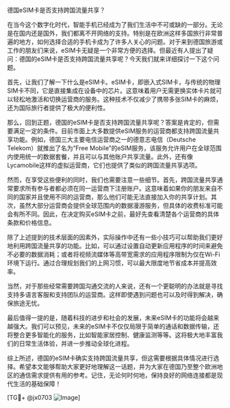德国eSIM卡是否支持跨国流量共享？

在当今这个数字化时代，智能手机已经成为了我们生活中不可或缺的一部分。无论是在国内还是国外，我们都离不开网络的支持。特别是在欧洲这样多国旅行非常普遍的地方，如何选择合适的手机卡成为了许多人关心的问题。对于来到德国旅游或工作的朋友们来说，eSIM卡无疑是一个非常方便的选择。但最近有人提出了疑问：德国的eSIM卡是否支持跨国流量共享呢？今天我们就来详细探讨一下这个问题。

首先，让我们了解一下什么是eSIM卡。eSIM卡，即嵌入式SIM卡，与传统的物理SIM卡不同，它是直接集成在设备中的芯片。这意味着用户无需更换实体卡片就可以轻松地激活和切换运营商的服务。这种技术不仅减少了携带多张SIM卡的麻烦，还为国际旅行者提供了极大的便利性。

那么，回到正题，德国的eSIM卡是否支持跨国流量共享呢？答案是肯定的，但需要满足一定的条件。目前市面上大多数提供eSIM服务的运营商都支持跨国流量共享功能。例如，德国三大主要电信运营商之一的德意志电信（Deutsche Telekom）就推出了名为“Free Mobile”的eSIM服务，该服务允许用户在全球范围内使用统一的数据套餐，并且可以与其他账户共享流量。此外，还有像Lycamobile这样的虚拟运营商，它们也提供了类似的跨国流量共享选项。

然而，在享受这些便利的同时，我们也需要注意一些细节。首先，跨国流量共享通常要求所有参与者都必须在同一运营商下注册账户。这意味着如果你的朋友来自不同的国家并且使用不同的运营商，那么他们可能无法直接加入你的共享计划。其次，虽然大部分运营商会提供全球范围内的数据漫游服务，但具体的收费标准可能会有所不同。因此，在决定购买eSIM卡之前，最好先查看清楚各个运营商的具体条款和价格信息。

除了上述提到的技术层面的因素外，实际操作中还有一些小技巧可以帮助我们更好地利用跨国流量共享的功能。比如，可以通过设置自动更新应用程序的时间来避免不必要的数据消耗；或者将视频流媒体等高带宽需求的应用程序限制为仅在Wi-Fi环境下运行。通过合理规划我们的上网习惯，可以最大限度地节省成本并提高效率。

当然，对于那些经常需要跨国沟通交流的人来说，还有一个更聪明的办法就是寻找支持多语言客服和支持团队的运营商。这样即使遇到问题也可以及时得到解决，确保旅途无忧。

最后值得一提的是，随着科技的进步和社会的发展，未来eSIM卡的功能将会越来越强大。我们可以预见，未来的eSIM卡不仅仅局限于简单的通话和数据传输，还将整合更多智能化的服务，比如智能家居控制、健康监测等等。这将极大地丰富我们的日常生活体验，并进一步推动全球化进程。

综上所述，德国的eSIM卡确实支持跨国流量共享，但这需要根据具体情况进行选择。希望本文能够帮助大家更好地理解这一话题，并为大家在德国乃至整个欧洲地区的通信需求提供有用的参考。记住，无论何时何地，保持良好的网络连接都是现代生活的基础保障！

[TG💪+ @jx0703 ![Image](https://github.com/user-attachments/assets/dbca1d08-cadb-493c-b0ec-ad6f7a83f270)]